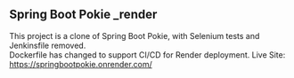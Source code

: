 ## Spring Boot Pokie _render
This project is a clone of Spring Boot Pokie, with Selenium tests and Jenkinsfile removed. <br>
Dockerfile has changed to support CI/CD for Render deployment.
Live Site: https://springbootpokie.onrender.com/
